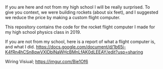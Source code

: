 If you are here and not from my high school I will be really surprised.
To give you context, we were building rockets (about six feet), and I suggested we reduce the price by making a custom flight computer.

This repository contains the code for the rocket flight computer I made for my high school physics class in 2019.

If you are not from my school, here is a report of what a flight computer is, and what I did. 
https://docs.google.com/document/d/1b65i-K4fRn4hCSn8qwVXlDblNaWHcBMnLfAK0dLEEAY/edit?usp=sharing

Wiring Visiual;
https://imgur.com/Bie1Of6
